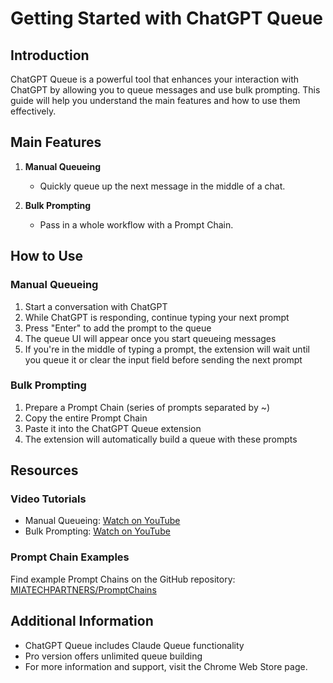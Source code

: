 # Getting Started with ChatGPT Queue

## Introduction

ChatGPT Queue is a powerful tool that enhances your interaction with ChatGPT by allowing you to queue messages and use bulk prompting. This guide will help you understand the main features and how to use them effectively.

## Main Features

1. **Manual Queueing**

   - Quickly queue up the next message in the middle of a chat.

2. **Bulk Prompting**
   - Pass in a whole workflow with a Prompt Chain.

## How to Use

### Manual Queueing

1. Start a conversation with ChatGPT
2. While ChatGPT is responding, continue typing your next prompt
3. Press "Enter" to add the prompt to the queue
4. The queue UI will appear once you start queueing messages
5. If you're in the middle of typing a prompt, the extension will wait until you queue it or clear the input field before sending the next prompt

### Bulk Prompting

1. Prepare a Prompt Chain (series of prompts separated by ~)
2. Copy the entire Prompt Chain
3. Paste it into the ChatGPT Queue extension
4. The extension will automatically build a queue with these prompts

## Resources

### Video Tutorials

- Manual Queueing: [Watch on YouTube]()
- Bulk Prompting: [Watch on YouTube]()

### Prompt Chain Examples

Find example Prompt Chains on the GitHub repository:
[MIATECHPARTNERS/PromptChains]()

## Additional Information

- ChatGPT Queue includes Claude Queue functionality
- Pro version offers unlimited queue building
- For more information and support, visit the Chrome Web Store page.
